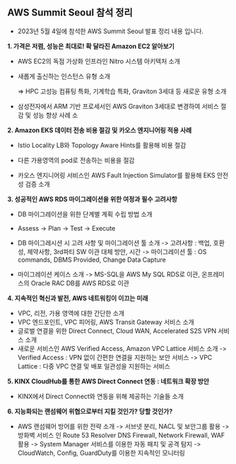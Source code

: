 ## AWS Summit Seoul 참석 정리

- 2023년 5월 4일에 참석한 AWS Summit Seoul 발표 정리 내용 입니다.

**1. 가격은 저렴, 성능은 최대로! 확 달라진 Amazon EC2 알아보기**

- AWS EC2의 독점 가상화 인프라인 Nitro 시스템 아키텍처 소개

- 새롭게 출신하는 인스턴스 유형 소개

   => HPC 고성능 컴퓨팅 특화, 기계학습 특화, Graviton 3세대 등 새로운 유형 소개

- 삼성전자에서 ARM 기반 프로세서인 AWS Graviton 3세대로 변경하여 서비스 절감 및 성능 향상 사례 소

**2. Amazon EKS 데이터 전송 비용 절감 및 카오스 엔지니어링 적용 사례**

- Istio Locality LB와 Topology Aware Hints를 활용해 비용 절감

- 다른 가용영역의 pod로 전송하는 비용을 절감
- 카오스 엔지니어링 서비스인 AWS Fault Injection Simulator를 활용해 EKS 안전성 검증 소개

**3. 성공적인 AWS RDS 마이그레이션을 위한 여정과 필수 고려사항**

- DB 마이그레이션을 위한 단계별 계획 수립 방법 소개
- Assess -> Plan -> Test -> Execute
- DB 마이그레시션 시 고려 사항 및 마이그레이션 툴 소개
    -> 고려사항 : 백업, 호환성, 제약사항, 3rd파티 SW 이관 대체 방안, 시간
    -> 마이그레이션 툴 : OS commands, DBMS Provided, Change Data Capture

- 마이그레이션 케이스 소개
    -> MS-SQL을 AWS My SQL RDS로 이관, 온프레미스의 Oracle RAC DB를 AWS RDS로 이관

**4. 지속적인 혁신과 발전, AWS 네트워킹이 이끄는 미래**

- VPC, 리전, 가용 영역에 대한 간단한 소개
- VPC 엔드포인트, VPC 피어링, AWS Transit Gateway 서비스 소개
- 글로벌 연결을 위한 Direct Connect, Cloud WAN, Accelerated S2S VPN 서비스 소개
- 새로운 서비스인 AWS Verified Access, Amazon VPC Lattice 서비스 소개
    -> Verified Access : VPN 없이 간편한 연결을 지원하는 보안 서비스
    -> VPC Lattice : 다중 VPC 연결 및 배포 일관성을 지원하는 서비스

**5. KINX CloudHub를 통한 AWS Direct Connect 연동 : 네트워크 확장 방안**

- KINX에서 Direct Connect와 연동을 위해 제공하는 기술들 소개

**6. 지능화되는 랜섬웨어 위협으로부터 지킬 것인가? 당할 것인가?**

- AWS 랜섬웨어 방어를 위한 전략 소개
    -> 서브넷 분리, NACL 및 보안그룹 활용
    -> 방화벽 서비스 인 Route 53 Resolver DNS Firewall, Network Firewall, WAF 활용
    -> System Manager 서비스를 이용한 자동 패치 및 공격 탐지
    -> CloudWatch, Config, GuardDuty를 이용한 지속적인 모니터링